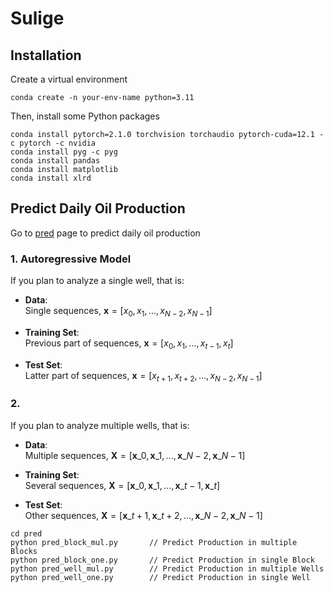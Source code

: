 # Sulige

## Installation
Create a virtual environment <br>
```
conda create -n your-env-name python=3.11
```
Then, install some Python packages<br>
```
conda install pytorch=2.1.0 torchvision torchaudio pytorch-cuda=12.1 -c pytorch -c nvidia
conda install pyg -c pyg
conda install pandas
conda install matplotlib
conda install xlrd
```

## Predict Daily Oil Production
Go to [pred](https://github.com/zw-Ch/Sulige/tree/main/pred) page to predict daily oil production

### 1. Autoregressive Model
If you plan to analyze a single well, that is:
- **Data**:<br>
Single sequences, $\boldsymbol{x}=[x_{0}, x_{1}, ..., x_{N-2}, x_{N-1}]$

- **Training Set**:<br>
Previous part of sequences, $\boldsymbol{x} = [x_{0}, x_{1}, ..., x_{t-1}, x_{t}]$

- **Test Set**:<br>
Latter part of sequences, $\boldsymbol{x} = [x_{t+1}, x_{t+2}, ..., x_{N-2}, x_{N-1}]$

### 2.  
If you plan to analyze multiple wells, that is:
- **Data**:<br>
Multiple sequences, $\boldsymbol{X}=[\boldsymbol{x}\_{0}, \boldsymbol{x}\_{1}, ..., \boldsymbol{x}\_{N-2}, \boldsymbol{x}\_{N-1}]$

- **Training Set**:<br>
Several sequences, $\boldsymbol{X}=[\boldsymbol{x}\_{0}, \boldsymbol{x}\_{1}, ..., \boldsymbol{x}\_{t-1}, \boldsymbol{x}\_{t}]$

- **Test Set**:<br>
Other sequences, $\boldsymbol{X}=[\boldsymbol{x}\_{t+1}, \boldsymbol{x}\_{t+2}, ..., \boldsymbol{x}\_{N-2}, \boldsymbol{x}\_{N-1}]$
```
cd pred
python pred_block_mul.py       // Predict Production in multiple Blocks
python pred_block_one.py       // Predict Production in single Block
python pred_well_mul.py        // Predict Production in multiple Wells
python pred_well_one.py        // Predict Production in single Well 
```
